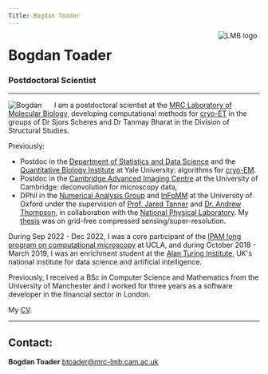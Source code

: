 ```yaml
---
Title: Bogdan Toader
---
```


<img src="/img/lmb-logo.png" style="max-height:107px;min-width:40px;float:right;margin-right:5px;margin-bottom:0px; margin-top:-6px" alt="LMB logo" />

# Bogdan Toader
### Postdoctoral Scientist  

---

<img src="/img/me_square.png" style="max-width:25%;min-width:40px;float:left;margin-right:5%;border-radius:4%" alt="Bogdan" />
<!--<img src="/img/me.jpg" style="max-width:25%;min-width:40px;float:left;margin-right:5%;border-radius:4%" alt="Bogdan" />-->

I am a postdoctoral scientist at the [MRC Laboratory of Molecular Biology](https://www2.mrc-lmb.cam.ac.uk), developing computational methods for [cryo-ET](https://en.wikipedia.org/wiki/Cryogenic_electron_tomography) in the groups of Dr Sjors Scheres and Dr Tanmay Bharat in the Division of Structural Studies.

Previously:
  * Postdoc in the [Department of Statistics and Data Science](https://statistics.yale.edu)
and the [Quantitative Biology Institute](https://qbio.yale.edu) at Yale University:
algorithms for [cryo-EM](https://en.wikipedia.org/wiki/Cryogenic_electron_microscopy). 
  * Postdoc in the [Cambridge Advanced Imaging Centre](https://caic.bio.cam.ac.uk) 
at the University of Cambridge: deconvolution for microscopy data, 
  * DPhil in the [Numerical Analysis Group](https://www.maths.ox.ac.uk/groups/numerical-analysis)
and
[InFoMM](https://www.maths.ox.ac.uk/study-here/postgraduate-study/industrially-focused-mathematical-modelling-epsrc-cdt) 
at the University of Oxford under the supervision of 
[Prof. Jared Tanner](https://people.maths.ox.ac.uk/tanner/) and 
[Dr. Andrew Thompson](https://people.maths.ox.ac.uk/thompson/),
in collaboration with the 
[National Physical Laboratory](http://www.npl.co.uk/).
My [thesis](Bogdan_Toader_thesis.pdf) was on grid-free compressed sensing/super-resolution.

During Sep 2022 - Dec 2022, I was a core participant of the 
[IPAM long program on computational microscopy](http://www.ipam.ucla.edu/programs/long-programs/computational-microscopy/) at UCLA, 
and during October 2018 - March 2019, I was an  enrichment student at the 
[Alan Turing Institute](https://www.turing.ac.uk),
UK's national institute for data science and artificial intelligence.

Previously, I received a BSc in Computer Science and Mathematics from 
the University of Manchester and I worked for three years
as a software developer in the financial sector in London.

My [CV](Bogdan_Toader_CV_Mar2024.pdf).

---

## Contact:

**Bogdan Toader**  [btoader@mrc-lmb.cam.ac.uk](mailto:btoader@mrc-lmb.cam.ac.uk)</br>




